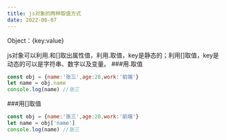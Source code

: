 ```yaml
---
title: js对象的两种取值方式
date: 2022-06-07
---
```

Object：{key:value}

js对象可以利用.和[]取出属性值，利用.取值，key是静态的；利用[]取值，key是动态的可以是字符串、数字以及变量。
###用.取值
```js
const obj = {name:'张三',age:28,work:'前端'}
let name = obj.name
console.log(name) //张三
```
###用[]取值
```js
const obj = {name:'张三',age:28,work:'前端'}
let name = obj['name']
console.log(name) //张三
```